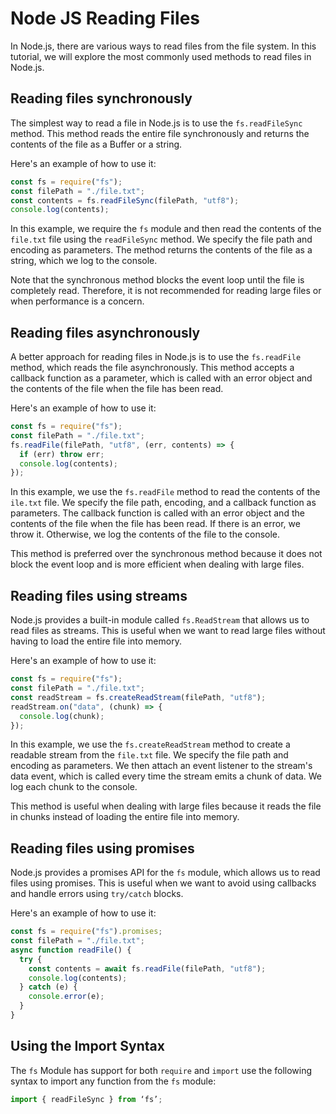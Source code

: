 # Node JS Reading Files

In Node.js, there are various ways to read files from the file system. In this tutorial, we will explore the most commonly used methods to read files in Node.js.

## Reading files synchronously

The simplest way to read a file in Node.js is to use the `fs.readFileSync` method. This method reads the entire file synchronously and returns the contents of the file as a Buffer or a string.

Here's an example of how to use it:

```javascript
const fs = require("fs");
const filePath = "./file.txt";
const contents = fs.readFileSync(filePath, "utf8");
console.log(contents);
```

In this example, we require the `fs` module and then read the contents of the `file.txt` file using the `readFileSync` method. We specify the file path and encoding as parameters. The method returns the contents of the file as a string, which we log to the console.

Note that the synchronous method blocks the event loop until the file is completely read. Therefore, it is not recommended for reading large files or when performance is a concern.

## Reading files asynchronously

A better approach for reading files in Node.js is to use the `fs.readFile` method, which reads the file asynchronously. This method accepts a callback function as a parameter, which is called with an error object and the contents of the file when the file has been read.

Here's an example of how to use it:

```javascript
const fs = require("fs");
const filePath = "./file.txt";
fs.readFile(filePath, "utf8", (err, contents) => {
  if (err) throw err;
  console.log(contents);
});
```

In this example, we use the `fs.readFile` method to read the contents of the `ile.txt` file. We specify the file path, encoding, and a callback function as parameters. The callback function is called with an error object and the contents of the file when the file has been read. If there is an error, we throw it. Otherwise, we log the contents of the file to the console.

This method is preferred over the synchronous method because it does not block the event loop and is more efficient when dealing with large files.

## Reading files using streams

Node.js provides a built-in module called `fs.ReadStream` that allows us to read files as streams. This is useful when we want to read large files without having to load the entire file into memory.

Here's an example of how to use it:

```javascript
const fs = require("fs");
const filePath = "./file.txt";
const readStream = fs.createReadStream(filePath, "utf8");
readStream.on("data", (chunk) => {
  console.log(chunk);
});
```

In this example, we use the `fs.createReadStream` method to create a readable stream from the `file.txt` file. We specify the file path and encoding as parameters. We then attach an event listener to the stream's data event, which is called every time the stream emits a chunk of data. We log each chunk to the console.

This method is useful when dealing with large files because it reads the file in chunks instead of loading the entire file into memory.

## Reading files using promises

Node.js provides a promises API for the `fs` module, which allows us to read files using promises. This is useful when we want to avoid using callbacks and handle errors using `try/catch` blocks.

Here's an example of how to use it:

```javascript
const fs = require("fs").promises;
const filePath = "./file.txt";
async function readFile() {
  try {
    const contents = await fs.readFile(filePath, "utf8");
    console.log(contents);
  } catch (e) {
    console.error(e);
  }
}
```

## Using the Import Syntax

The `fs` Module has support for both `require` and `import` use the following syntax to import any function from the `fs` module:

```javascript
import { readFileSync } from ‘fs’;
```
